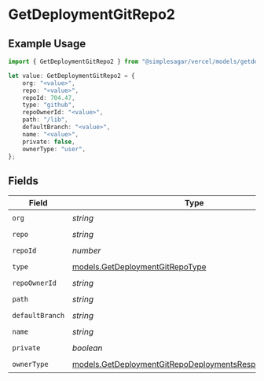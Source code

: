 # GetDeploymentGitRepo2

## Example Usage

```typescript
import { GetDeploymentGitRepo2 } from "@simplesagar/vercel/models/getdeploymentop.js";

let value: GetDeploymentGitRepo2 = {
    org: "<value>",
    repo: "<value>",
    repoId: 704.47,
    type: "github",
    repoOwnerId: "<value>",
    path: "/lib",
    defaultBranch: "<value>",
    name: "<value>",
    private: false,
    ownerType: "user",
};
```

## Fields

| Field                                                                                                                    | Type                                                                                                                     | Required                                                                                                                 | Description                                                                                                              |
| ------------------------------------------------------------------------------------------------------------------------ | ------------------------------------------------------------------------------------------------------------------------ | ------------------------------------------------------------------------------------------------------------------------ | ------------------------------------------------------------------------------------------------------------------------ |
| `org`                                                                                                                    | *string*                                                                                                                 | :heavy_check_mark:                                                                                                       | N/A                                                                                                                      |
| `repo`                                                                                                                   | *string*                                                                                                                 | :heavy_check_mark:                                                                                                       | N/A                                                                                                                      |
| `repoId`                                                                                                                 | *number*                                                                                                                 | :heavy_check_mark:                                                                                                       | N/A                                                                                                                      |
| `type`                                                                                                                   | [models.GetDeploymentGitRepoType](../models/getdeploymentgitrepotype.md)                                                 | :heavy_check_mark:                                                                                                       | N/A                                                                                                                      |
| `repoOwnerId`                                                                                                            | *string*                                                                                                                 | :heavy_check_mark:                                                                                                       | N/A                                                                                                                      |
| `path`                                                                                                                   | *string*                                                                                                                 | :heavy_check_mark:                                                                                                       | N/A                                                                                                                      |
| `defaultBranch`                                                                                                          | *string*                                                                                                                 | :heavy_check_mark:                                                                                                       | N/A                                                                                                                      |
| `name`                                                                                                                   | *string*                                                                                                                 | :heavy_check_mark:                                                                                                       | N/A                                                                                                                      |
| `private`                                                                                                                | *boolean*                                                                                                                | :heavy_check_mark:                                                                                                       | N/A                                                                                                                      |
| `ownerType`                                                                                                              | [models.GetDeploymentGitRepoDeploymentsResponseOwnerType](../models/getdeploymentgitrepodeploymentsresponseownertype.md) | :heavy_check_mark:                                                                                                       | N/A                                                                                                                      |